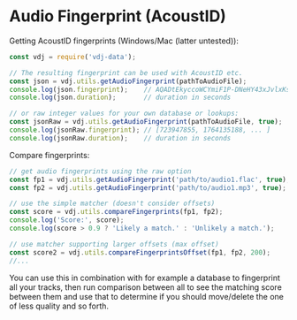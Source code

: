 Audio Fingerprint (AcoustID)
============================

Getting AcoustID fingerprints (Windows/Mac (latter untested)):

```javascript
const vdj = require('vdj-data');

// The resulting fingerprint can be used with AcoustID etc.
const json = vdj.utils.getAudioFingerprint(pathToAudioFile);
console.log(json.fingerprint);    // AQADtEkyccoWCYmiF1P-DNeHY43xJvlxKsOTK0...
console.log(json.duration);       // duration in seconds

// or raw integer values for your own database or lookups:
const jsonRaw = vdj.utils.getAudioFingerprint(pathToAudioFile, true);  // request raw data
console.log(jsonRaw.fingerprint); // [723947855, 1764135188, ... ]
console.log(jsonRaw.duration);    // duration in seconds
```

Compare fingerprints:

```javascript
// get audio fingerprints using the raw option
const fp1 = vdj.utils.getAudioFingerprint('path/to/audio1.flac', true);
const fp2 = vdj.utils.getAudioFingerprint('path/to/audio1.mp3', true);

// use the simple matcher (doesn't consider offsets)
const score = vdj.utils.compareFingerprints(fp1, fp2);
console.log('Score:', score);
console.log(score > 0.9 ? 'Likely a match.' : 'Unlikely a match.');

// use matcher supporting larger offsets (max offset)
const score2 = vdj.utils.compareFingerprintsOffset(fp1, fp2, 200);
//...
```
You can use this in combination with for example a database to fingerprint all
your tracks, then run comparison between all to see the matching score between
them and use that to determine if you should move/delete the one of less quality
and so forth.

